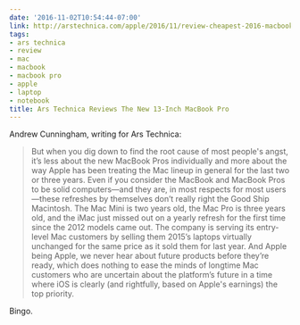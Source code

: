 ```yaml
---
date: '2016-11-02T10:54:44-07:00'
link: http://arstechnica.com/apple/2016/11/review-cheapest-2016-macbook-pro-is-good-but-its-missing-all-the-cool-stuff/4/
tags:
- ars technica
- review
- mac
- macbook
- macbook pro
- apple
- laptop
- notebook
title: Ars Technica Reviews The New 13-Inch MacBook Pro
---
```


Andrew Cunningham, writing for Ars Technica:

>But when you dig down to find the root cause of most people's angst, it’s less about the new MacBook Pros individually and more about the way Apple has been treating the Mac lineup in general for the last two or three years. Even if you consider the MacBook and MacBook Pros to be solid computers—and they are, in most respects for most users—these refreshes by themselves don’t really right the Good Ship Macintosh. The Mac Mini is two years old, the Mac Pro is three years old, and the iMac just missed out on a yearly refresh for the first time since the 2012 models came out. The company is serving its entry-level Mac customers by selling them 2015’s laptops virtually unchanged for the same price as it sold them for last year. And Apple being Apple, we never hear about future products before they’re ready, which does nothing to ease the minds of longtime Mac customers who are uncertain about the platform’s future in a time where iOS is clearly (and rightfully, based on Apple's earnings) the top priority.

Bingo.
